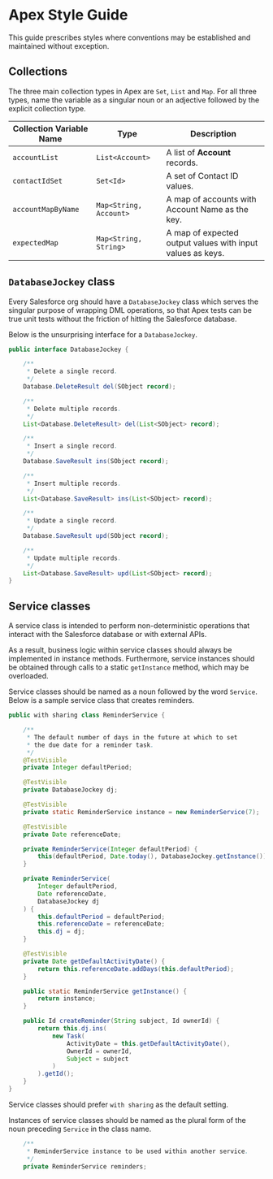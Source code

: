 # Apex Style Guide

This guide prescribes styles where conventions may be established
and maintained without exception.

## Collections

The three main collection types in Apex are `Set`, `List` and `Map`.
For all three types, name the variable as a singular noun or an adjective
followed by the explicit collection type.

Collection Variable Name | Type                   | Description
------------------------ | ----                   | -----------
`accountList`            | `List<Account>`        | A list of **Account** records.
`contactIdSet`           | `Set<Id>`              | A set of Contact ID values.
`accountMapByName`       | `Map<String, Account>` | A map of accounts with Account Name as the key.
`expectedMap`            | `Map<String, String>`  | A map of expected output values with input values as keys.

## `DatabaseJockey` class

Every Salesforce org should have a `DatabaseJockey` class which serves
the singular purpose of wrapping DML operations, so that Apex tests
can be true unit tests without the friction of hitting the Salesforce database.

Below is the unsurprising interface for a `DatabaseJockey`.

```java
public interface DatabaseJockey {

    /**
     * Delete a single record.
     */
    Database.DeleteResult del(SObject record);

    /**
     * Delete multiple records.
     */
    List<Database.DeleteResult> del(List<SObject> record);

    /**
     * Insert a single record.
     */
    Database.SaveResult ins(SObject record);

    /**
     * Insert multiple records.
     */
    List<Database.SaveResult> ins(List<SObject> record);

    /**
     * Update a single record.
     */
    Database.SaveResult upd(SObject record);

    /**
     * Update multiple records.
     */
    List<Database.SaveResult> upd(List<SObject> record);
}
```

## Service classes

A service class is intended to perform non-deterministic operations that
interact with the Salesforce database or with external APIs.

As a result, business logic within service classes should always
be implemented in instance methods. Furthermore, service instances
should be obtained through calls to a static `getInstance` method, which
may be overloaded.

Service classes should be named as a noun followed by the word `Service`.
Below is a sample service class that creates reminders.

```java
public with sharing class ReminderService {

    /**
     * The default number of days in the future at which to set
     * the due date for a reminder task.
     */
    @TestVisible
    private Integer defaultPeriod;

    @TestVisible
    private DatabaseJockey dj;

    @TestVisible
    private static ReminderService instance = new ReminderService(7);

    @TestVisible
    private Date referenceDate;

    private ReminderService(Integer defaultPeriod) {
        this(defaultPeriod, Date.today(), DatabaseJockey.getInstance());
    }

    private ReminderService(
        Integer defaultPeriod,
        Date referenceDate,
        DatabaseJockey dj
    ) {
        this.defaultPeriod = defaultPeriod;
        this.referenceDate = referenceDate;
        this.dj = dj;
    }

    @TestVisible
    private Date getDefaultActivityDate() {
        return this.referenceDate.addDays(this.defaultPeriod);
    }

    public static ReminderService getInstance() {
        return instance;
    }

    public Id createReminder(String subject, Id ownerId) {
        return this.dj.ins(
            new Task(
                ActivityDate = this.getDefaultActivityDate(),
                OwnerId = ownerId,
                Subject = subject
            )
        ).getId();
    }
}
```

Service classes should prefer `with sharing` as the default setting.

Instances of service classes should be named as the plural form of
the noun preceding `Service` in the class name.

```java
    /**
     * ReminderService instance to be used within another service.
     */
    private ReminderService reminders;
```

